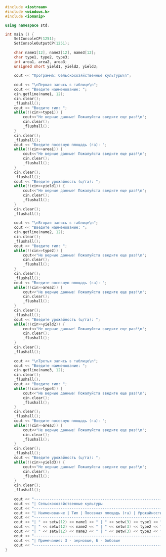 ﻿```c++
#include <iostream>
#include <windows.h>
#include <iomanip>

using namespace std;

int main () {
	SetConsoleCP(1251);
	SetConsoleOutputCP(1251);
	
	char name1[12], name2[12], name3[12];
	char type1, type2, type3;
	int area1, area2, area3;
	unsigned short yield1, yield2, yield3;
	
	cout << "Программа: Сельскохозяйственные культуры\n";
	
	cout << "\nПервая запись в таблице\n";
	cout << "Введите наименование: ";
	cin.getline(name1, 12);
    cin.clear();
	_flushall();
	cout << "Введите тип: ";
	while(!(cin>>type1)) {
		cout<<"Не верные данные! Пожалуйста введите еще раз!\n";
		cin.clear();
		_flushall();
	}
	cin.clear();
	_flushall();
	cout << "Введите посевную площадь (га): ";
	while(!(cin>>area1)) {
		cout<<"Не верные данные! Пожалуйста введите еще раз!\n";
		cin.clear();
		_flushall();
	}
	cin.clear();
	_flushall();
	cout << "Введите урожайность (ц/га): ";
	while(!(cin>>yield1)) {
		cout<<"Не верные данные! Пожалуйста введите еще раз!\n";
		cin.clear();
		_flushall();
	}
	cin.clear();
	_flushall();
	
	cout << "\nВторая запись в таблице\n";
	cout << "Введите наименование: ";
	cin.getline(name2, 12);
    cin.clear();
	_flushall();
	cout << "Введите тип: ";
	while(!(cin>>type2)) {
		cout<<"Не верные данные! Пожалуйста введите еще раз!\n";
		cin.clear();
		_flushall();
	}
	cin.clear();
	_flushall();
	cout << "Введите посевную площадь (га): ";
	while(!(cin>>area2)) {
		cout<<"Не верные данные! Пожалуйста введите еще раз!\n";
		cin.clear();
		_flushall();
	}
	cin.clear();
	_flushall();
	cout << "Введите урожайность (ц/га): ";
	while(!(cin>>yield2)) {
		cout<<"Не верные данные! Пожалуйста введите еще раз!\n";
		cin.clear();
		_flushall();
	}
	cin.clear();
	_flushall();
	
	cout << "\nТретья запись в таблице\n";
	cout << "Введите наименование: ";
	cin.getline(name3, 12);
    cin.clear();
	_flushall();
	cout << "Введите тип: ";
	while(!(cin>>type3)) {
		cout<<"Не верные данные! Пожалуйста введите еще раз!\n";
		cin.clear();
		_flushall();
	}
	cin.clear();
	_flushall();
	cout << "Введите посевную площадь (га): ";
	while(!(cin>>area3)) {
		cout<<"Не верные данные! Пожалуйста введите еще раз!\n";
		cin.clear();
		_flushall();
	}
	cin.clear();
	_flushall();
	cout << "Введите урожайность (ц/га): ";
	while(!(cin>>yield3)) {
		cout<<"Не верные данные! Пожалуйста введите еще раз!\n";
		cin.clear();
		_flushall();
	}
	cin.clear();
	_flushall();
	
	cout << "-------------------------------------------------------------------\n";
	cout << "| Сельскохозяйственные культуры                                   |\n";
	cout << "-------------------------------------------------------------------\n";
	cout << "| Наименование | Тип | Посевная площадь (га) | Урожайность (ц/га) |\n";
	cout << "-------------------------------------------------------------------\n";
	cout << "| " << setw(12) << name1 << " | " << setw(3) << type1 << " | " << setw(21) << area1 << " | " << setw(18) << yield1 << " |\n";
	cout << "| " << setw(12) << name2 << " | " << setw(3) << type2 << " | " << setw(21) << area2 << " | " << setw(18) << yield2 << " |\n";
	cout << "| " << setw(12) << name3 << " | " << setw(3) << type3 << " | " << setw(21) << area3 << " | " << setw(18) << yield3 << " |\n";
	cout << "-------------------------------------------------------------------\n";
	cout << "| Примечание: З - зерновые, Б - бобовые                           |\n";
	cout << "-------------------------------------------------------------------\n";
}

```
